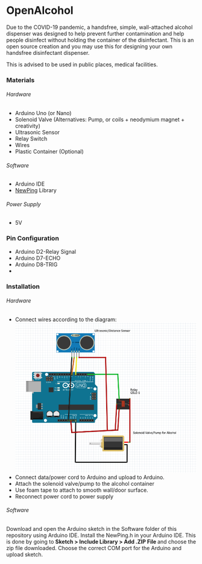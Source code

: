 # OpenAlcohol
Due to the COVID-19 pandemic, a handsfree, simple, wall-attached alcohol dispenser was designed to help prevent further contamination and help people disinfect without holding the container of the disinfectant. This is an open source creation and you may use this for designing your own handsfree disinfectant dispenser.

This is advised to be used in public places, medical facilities.


<h3> Materials </h3>
<h6> Hardware</h6>
<ul>
  <li>Arduino Uno (or Nano)</li>
  <li>Solenoid Valve (Alternatives: Pump, or coils + neodymium magnet + creativity)</li>
  <li>Ultrasonic Sensor</li>
  <li>Relay Switch</li>
  <li>Wires</li>
  <li>Plastic Container (Optional)</li>
</ul>

<h6> Software</h6>
<ul>
  <li>Arduino IDE</li>
  <li><a href="https://bitbucket.org/teckel12/arduino-new-ping/downloads/">NewPing</a> Library</li>
</ul>
<h6> Power Supply</h6>
<ul>
  <li>5V</li>
</ul>
<h3>Pin Configuration</h3>
<ul>
  <li>Arduino D2-Relay Signal</li>
  <li>Arduino D7-ECHO</li>
  <li>Arduino D8-TRIG</li>
  <li></li>
</ul>
<h3>Installation</h3>
<h6> Hardware</h6>
<ul>
  <li>Connect wires according to the diagram:</li>
  <img src="Hardware/Fritzing Schematics.PNG"/>
  <li>Connect data/power cord to Arduino and upload to Arduino.</li>
  <li>Attach the solenoid valve/pump to the alcohol container</li>
  <li>Use foam tape to attach to smooth wall/door surface.</li>
  <li>Reconnect power cord to power supply</li>
</ul>


<h6> Software</h6>
Download and open the Arduino sketch in the Software folder of this repository using Arduino IDE. Install the NewPing.h in your Arduino IDE. This is done by going to <b>Sketch > Include Library > Add .ZIP File </b> and choose the zip file downloaded. Choose the correct COM port for the Arduino and upload sketch.
